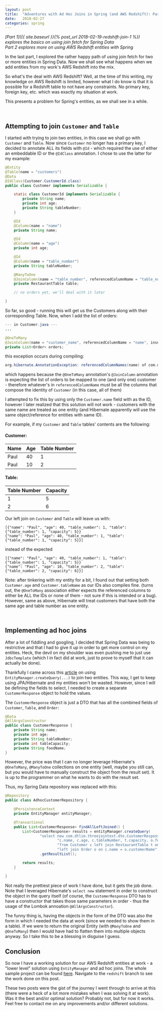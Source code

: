 ```yaml
---
layout: post
title:  "Adventures with Ad Hoc Joins in Spring (and AWS Redshift): Part 2"
date:   2018-02-27
categories: spring
---
```

_[Part 1]({{ site.baseurl }}{% post_url 2018-02-19-redshift-join-1 %}) explores the basics on using join fetch for Spring Data_<br>
_Part 2 explores more on using AWS Redshift entities with Spring_

In the last part, I explored the rather happy path of using join fetch for two or more entities in Spring Data. Now we shall see what happens when we add entities from my work's AWS Redshift into the mix.

So what's the deal with AWS Redshift? Well, at the time of this writing, my knowledge on AWS Redshift is limited, however what I do know is that it is possible for a Redshift table to not have any constraints. No primary key, foreign key, etc. which was exactly my situation at work.

This presents a problem for Spring's entities, as we shall see in a while.

<br>

## Attempting to join `Customer` and `Table`
I started with trying to join two entities, in this case we shall go with `Customer` and `Table`. Now since `Customer` no longer has a primary key, I decided to annotate ALL its fields with `@Id` - which required the use of either an embeddable ID or the `@IdClass` annotation. I chose to use the latter for my example:

```java
@Entity
@Table(name = "customers")
@Data
@IdClass(Customer.CustomerId.class)
public class Customer implements Serializable {

    static class CustomerId implements Serializable {
        private String name;
        private int age;
        private String tableNumber;
    }

    @Id
    @Column(name = "name")
    private String name;

    @Id
    @Column(name = "age")
    private int age;

    @Id
    @Column(name = "table_number")
    private String tableNumber;

    @ManyToOne
    @JoinColumn(name = "table_number", referencedColumnName = "table_number", insertable = false, updatable = false)
    private RestaurantTable table;

    // no orders yet, we'll deal with it later

}
```

So far, so good - running this will get us the Customers along with their corresponding Table. Now, when I add the list of orders:

```java
--- in Customer.java ---
...

@OneToMany
@JoinColumn(name = "customer_name", referencedColumnName = "name", insertable = false, updatable = false)
private List<Order> orders;
```

this exception occurs during compiling:
```java
org.hibernate.AnnotationException: referencedColumnNames(name) of com.dtlim.threejointest.domain.Order.orders referencing com.dtlim.threejointest.domain.Customer not mapped to a single property
```

which happens because the `@OneToMany` annotation's `@JoinColumn` annotation is expecting the list of orders to be mapped to one (and only one) customer - therefore whatever's in `referencedColumnName` must be all the columns that compose the identity of `Customer` (in this case, all of them)

I attempted to fix this by using only the `Customer.name` field with as the ID, however I later realized that this solution will not work - customers with the same name are treated as one entity (and Hibernate apparently will use the same object/reference for entities with same ID).

For example, if my `Customer` and `Table` tables' contents are the following:

#### Customer:

| Name | Age | Table Number |
|------|------|------|
| Paul | 40 | 1 |
| Paul | 10 | 2 |

#### Table:

| Table Number | Capacity |
|------|------|
| 1 | 5 |
| 2 | 6 |

Our left join on `Customer` and `Table` will leave us with:
```
[{"name": "Paul", "age": 40, "table_number": 1, "table": {"table_number": 1, "capacity": 5}}
{"name": "Paul", "age": 40, "table_number": 1, "table": {"table_number": 1, "capacity": 5}}]
```

instead of the expected
```
[{"name": "Paul", "age": 40, "table_number": 1, "table": {"table_number": 1, "capacity": 5}}
{"name": "Paul", "age": 10, "table_number": 2, "table": {"table_number": 2, "capacity": 6}}]
```

Note: after tinkering with my entity for a bit, I found out that setting both `Customer.age` and `Customer.tableName` as our IDs also compiles fine. (turns out, the `@OneToMany` association either expects the referenced columns to either be ALL the IDs or none of them - not sure if this is intended or a bug). However, same as above, Hibernate will treat customers that have both the same age and table number as one entity.

<br>

## Implementing ad hoc joins
After a lot of fiddling and googling, I decided that Spring Data was being to restrictive and that I had to give it up in order to get more control on my entities. Heck, the devil on my shoulder was even pushing me to just use `JdbcTemplate` (which I in fact did at work, just to prove to myself that it can actually be done). 

Thankfully I came across this [article][article-ad-hoc] on using `EntityManager.createQuery(...)` to join two entities. This way, I get to keep using JPA/Hibernate and my entities won't be wasted. However, since I will be defining the fields to select, I needed to create a separate `CustomerResponse` object to hold the values.

The `CustomerResponse` object is just a DTO that has all the combined fields of `Customer`, `Table`, and `Order`:
```java
@Data
@AllArgsConstructor
public class CustomerResponse {
    private String name;
    private int age;
    private String tableNumber;
    private int tableCapacity;
    private String foodName;
}
```

However, the price was that I can no longer leverage Hibernate's `@OneToMany`, `@ManyToOne` collections on one entity (well, maybe you still can, but you would have to manually construct the object from the result set). It is up to the programmer on what he wants to do with the result set.

Thus, my Spring Data repository was replaced with this:

```java
@Repository
public class AdhocCustomerRepository {

    @PersistenceContext
    private EntityManager entityManager;

    @Transactional
    public List<CustomerResponse> findAllLeftJoined() {
        List<CustomerResponse> results = entityManager.createQuery(
                "select new com.dtlim.threejointest.dto.CustomerResponse(" +
                        "c.name, c.age, c.tableNumber, t.capacity, o.foodName) " +
                        "from Customer c left join RestaurantTable t on c.tableNumber = t.tableNumber " +
                        "left join Order o on c.name = o.customerName", CustomerResponse.class)
                .getResultList();

        return results;
    }

}
```
Not really the prettiest piece of work I have done, but it gets the job done. Note that I leveraged Hibernate's `select new` statement in order to construct the object in the query itself (of course, the `CustomerResponse` DTO has to have a constructor that takes those same parameters in order - thus the usage of the Lombok annoation `@AllArgsConstructor`).

The funny thing is, having the objects in the form of the DTO was also the form in which I needed the data at work (since we needed to show them in a table). If we were to return the original Entity (with `@ManyToOne` and `@OneToMany`) then I would have had to flatten them into multiple objects anyway. So I take this to be a blessing in disguise I guess.

## Conclusion
So now I have a working solution for our AWS Redshift entities at work - a "lower level" solution using `EntityManager` and ad hoc joins. The whole sample project can be found [here][repo]. Navigate to the `redshift` branch to see the work done on this post.

These two posts were the gist of the journey I went through to arrive at this (there were a heck of a lot more mistakes when I was solving it at work). Was it the best and/or optimal solution? Probably not, but for now it works. Feel free to contact me on any improvements and/or different solutions.

[article-ad-hoc]: https://www.thoughts-on-java.org/how-to-join-unrelated-entities/
[entities-link]: https://github.com/ancient-mystic-wonder/threejointest/tree/master/src/main/java/com/dtlim/threejointest/domain
[repo]: https://github.com/ancient-mystic-wonder/threejointest/tree/redshift
